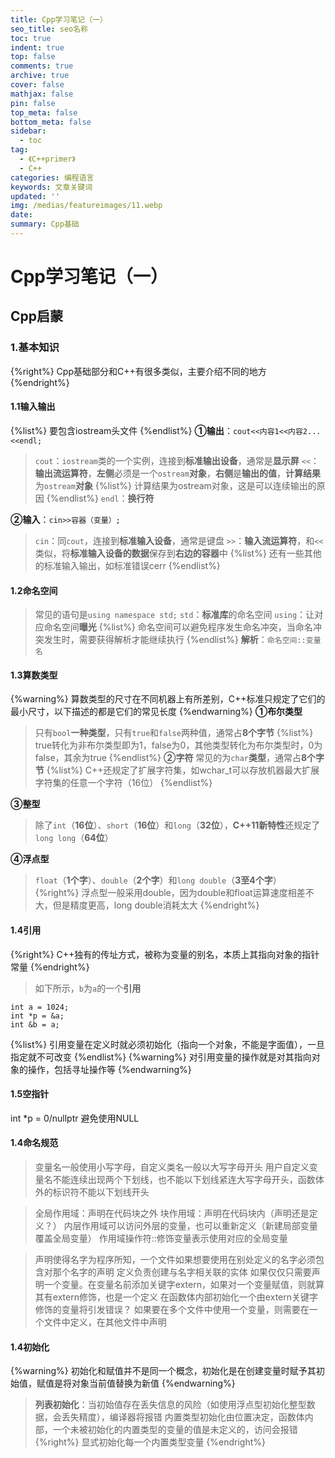 ```yaml
---
title: Cpp学习笔记（一）
seo_title: seo名称
toc: true
indent: true
top: false
comments: true
archive: true
cover: false
mathjax: false
pin: false
top_meta: false
bottom_meta: false
sidebar:
  - toc
tag:
  - 《C++primer》
  - C++
categories: 编程语言
keywords: 文章关键词
updated: ''
img: /medias/featureimages/11.webp
date:
summary: Cpp基础
---
```

# Cpp学习笔记（一）
## Cpp启蒙
### 1.基本知识
{%right%}
Cpp基础部分和C++有很多类似，主要介绍不同的地方
{%endright%}
#### 1.1输入输出
{%list%}
要包含iostream头文件
{%endlist%}
**①输出**：`cout<<内容1<<内容2...<<endl;`
>`cout`：`iostream`类的一个实例，连接到**标准输出设备**，通常是**显示屏**
`<<`：**输出流运算符**，**左侧**必须是一个`ostream`**对象**，**右侧**是**输出的值**，**计算结果**为`ostream`**对象**
{%list%}
计算结果为ostream对象，这是可以连续输出的原因
{%endlist%}
`endl`：**换行符**

**②输入**：`cin>>容器（变量）;`
>`cin`：同`cout`，连接到**标准输入设备**，通常是键盘
`>>`：**输入流运算符**，和`<<`类似，将**标准输入设备的数据**保存到**右边的容器**中
{%list%}
还有一些其他的标准输入输出，如标准错误cerr
{%endlist%}

#### 1.2命名空间
>常见的语句是`using namespace std;`
`std`：**标准库**的命名空间
`using`：让对应命名空间**曝光**
{%list%}
命名空间可以避免程序发生命名冲突，当命名冲突发生时，需要获得解析才能继续执行
{%endlist%}
>**解析**：`命名空间::变量名`

#### 1.3算数类型
{%warning%}
算数类型的尺寸在不同机器上有所差别，C++标准只规定了它们的最小尺寸，以下描述的都是它们的常见长度
{%endwarning%}
**①布尔类型**
>只有`bool`**一种类型**，只有`true`和`false`两种值，通常占**8个字节**
{%list%}
true转化为非布尔类型即为1，false为0，其他类型转化为布尔类型时，0为false，其余为true
{%endlist%}
**②字符**
>常见的为`char`**类型**，通常占**8个字节**
{%list%}
C++还规定了扩展字符集，如wchar_t可以存放机器最大扩展字符集的任意一个字符（16位）
{%endlist%}

**③整型**
>除了`int`（**16位**）、`short`（**16位**）和`long`（**32位**），**C++11新特性**还规定了`long long`（**64位**）

**④浮点型**
>`float`（**1个字**）、`double`（**2个字**）和`long double`（**3至4个字**）
{%right%}
浮点型一般采用double，因为double和float运算速度相差不大，但是精度更高，long double消耗太大
{%endright%}

#### 1.4引用
{%right%}
C++独有的传址方式，被称为变量的别名，本质上其指向对象的指针常量
{%endright%}
>如下所示，`b`为`a`的一个**引用**
```
int a = 1024;
int *p = &a;
int &b = a;
```
{%list%}
引用变量在定义时就必须初始化（指向一个对象，不能是字面值），一旦指定就不可改变
{%endlist%}
{%warning%}
对引用变量的操作就是对其指向对象的操作，包括寻址操作等
{%endwarning%}

#### 1.5空指针
int *p = 0/nullptr
避免使用NULL
#### 1.4命名规范
>变量名一般使用小写字母，自定义类名一般以大写字母开头
用户自定义变量名不能连续出现两个下划线，也不能以下划线紧连大写字母开头，函数体外的标识符不能以下划线开头


>全局作用域：声明在代码块之外
块作用域：声明在代码块内（声明还是定义？）
内层作用域可以访问外层的变量，也可以重新定义（新建局部变量覆盖全局变量）
作用域操作符::修饰变量表示使用对应的全局变量




>声明使得名字为程序所知，一个文件如果想要使用在别处定义的名字必须包含对那个名字的声明
定义负责创建与名字相关联的实体
如果仅仅只需要声明一个变量。在变量名前添加关键字extern，如果对一个变量赋值，则就算其有extern修饰，也是一个定义
在函数体内部初始化一个由extern关键字修饰的变量将引发错误？
如果要在多个文件中使用一个变量，则需要在一个文件中定义，在其他文件中声明

#### 1.4初始化
{%warning%}
初始化和赋值并不是同一个概念，初始化是在创建变量时赋予其初始值，赋值是将对象当前值替换为新值
{%endwarning%}
>**列表初始化**：当初始值存在丢失信息的风险（如使用浮点型初始化整型数据，会丢失精度），编译器将报错
内置类型初始化由位置决定，函数体内部，一个未被初始化的内置类型的变量的值是未定义的，访问会报错
{%right%}
显式初始化每一个内置类型变量
{%endright%}
